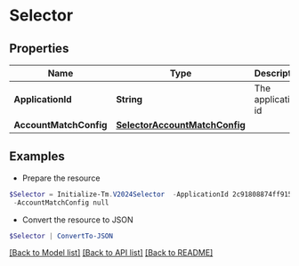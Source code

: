# Selector
## Properties

Name | Type | Description | Notes
------------ | ------------- | ------------- | -------------
**ApplicationId** | **String** | The application id | [optional] 
**AccountMatchConfig** | [**SelectorAccountMatchConfig**](SelectorAccountMatchConfig.md) |  | [optional] 

## Examples

- Prepare the resource
```powershell
$Selector = Initialize-Tm.V2024Selector  -ApplicationId 2c91808874ff91550175097daaec161c&quot; `
 -AccountMatchConfig null
```

- Convert the resource to JSON
```powershell
$Selector | ConvertTo-JSON
```

[[Back to Model list]](../README.md#documentation-for-models) [[Back to API list]](../README.md#documentation-for-api-endpoints) [[Back to README]](../README.md)

